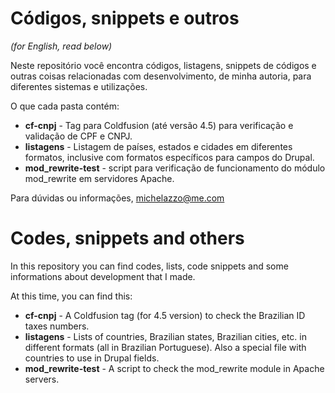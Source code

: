 Códigos, snippets e outros
=======
*(for English, read below)*

Neste repositório você encontra códigos, listagens, snippets de códigos e outras coisas relacionadas com desenvolvimento, de minha autoria, para diferentes sistemas e utilizações.

O que cada pasta contém:

* **cf-cnpj** - Tag para Coldfusion (até versão 4.5) para verificação e validação de CPF e CNPJ.
* **listagens** - Listagem de países, estados e cidades em diferentes formatos, inclusive com formatos específicos para campos do Drupal.
* **mod_rewrite-test** - script para verificação de funcionamento do módulo mod_rewrite em servidores Apache.

Para dúvidas ou informações, michelazzo@me.com

Codes, snippets and others
=======

In this repository you can find codes, lists, code snippets and some informations about development that I made.

At this time, you can find this:

* **cf-cnpj** - A Coldfusion tag (for 4.5 version) to check the Brazilian ID taxes numbers.
* **listagens** - Lists of countries, Brazilian states, Brazilian cities, etc. in different formats (all in Brazilian Portuguese). Also a special file with countries to use in Drupal fields.
* **mod_rewrite-test** - A script to check the mod_rewrite module in Apache servers.




